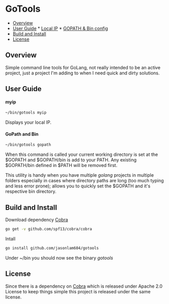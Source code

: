# GoTools

* [Overview](#overview)
* [User Guide](#user-guide)
      * [Local IP](#myip)
      * [GOPATH & Bin config](#gopath-and-bin)
* [Build and Install](#build-and-install)
* [License](#license)
      
## Overview

Simple command line tools for GoLang, not really intended to be an active project, just a project
I'm adding to when I need quick and dirty solutions.

## User Guide


#### myip

```bash
~/bin/gotools myip
```

Displays your local IP.

#### GoPath and Bin

```bash
~/bin/gotools gopath
```

When this command is called your current working directory is set at the $GOPATH and $GOPATH/bin
is add to your PATH.  Any existing $GOPATH/bin defined in $PATH will be removed first.

This utility is handy when you have multiple *golang* projects in multiple folders especially in cases where
directory paths are long (too much typing and less error prone); allows you to quickly set the $GOPATH and it's respective bin directory.

## Build and Install

Download dependency [Cobra](https://github.com/spf13/cobra)

```bash
go get -v github.com/spf13/cobra/cobra
```

Intall

```bash
go install github.com/jasonlam604/gotools
```

Under ~/bin you should now see the binary *gotools*

## License

Since there is a dependency on [Cobra](https://github.com/spf13/cobra) which is released under Apache 2.0 License to 
keep things simple this project is released under the same license.
